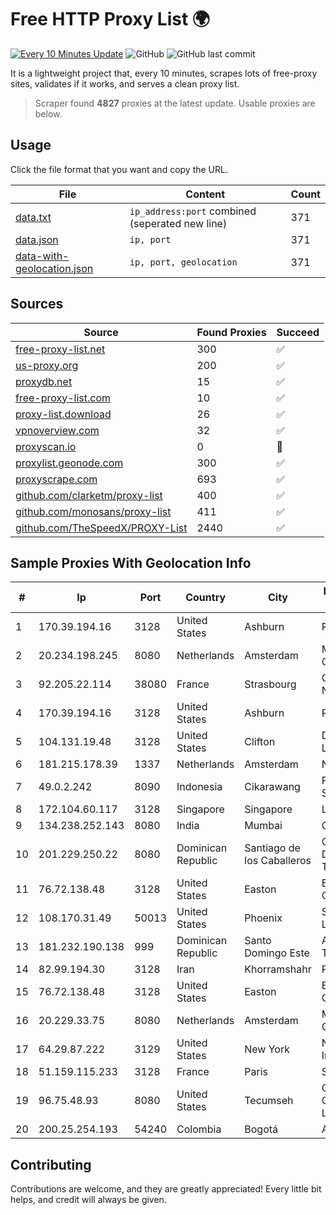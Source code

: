 
# Free HTTP Proxy List 🌍

[![Every 10 Minutes Update](https://github.com/mertguvencli/http-proxy-list/actions/workflows/main.yml/badge.svg?branch=main)](https://github.com/mertguvencli/http-proxy-list/actions/workflows/main.yml)
![GitHub](https://img.shields.io/github/license/mertguvencli/http-proxy-list)
![GitHub last commit](https://img.shields.io/github/last-commit/mertguvencli/http-proxy-list)

It is a lightweight project that, every 10 minutes, scrapes lots of free-proxy sites, validates if it works, and serves a clean proxy list.


> Scraper found **4827** proxies at the latest update. Usable proxies are below.

## Usage

Click the file format that you want and copy the URL.


|File|Content|Count|
|----|-------|-----|
|[data.txt](https://raw.githubusercontent.com/mertguvencli/http-proxy-list/main/proxy-list/data.txt)|`ip_address:port` combined (seperated new line)|371|
|[data.json](https://raw.githubusercontent.com/mertguvencli/http-proxy-list/main/proxy-list/data.json)|`ip, port`|371|
|[data-with-geolocation.json](https://raw.githubusercontent.com/mertguvencli/http-proxy-list/main/proxy-list/data-with-geolocation.json)|`ip, port, geolocation`|371|

## Sources

|Source|Found Proxies|Succeed|
|------|-------------|-------|
|[free-proxy-list.net](https://free-proxy-list.net)|300|✅|
|[us-proxy.org](https://www.us-proxy.org)|200|✅|
|[proxydb.net](http://proxydb.net)|15|✅|
|[free-proxy-list.com](https://free-proxy-list.com/?page=&port=&type%5B%5D=http&type%5B%5D=https&up_time=0&search=Search)|10|✅|
|[proxy-list.download](https://www.proxy-list.download/HTTP)|26|✅|
|[vpnoverview.com](https://vpnoverview.com/privacy/anonymous-browsing/free-proxy-servers)|32|✅|
|[proxyscan.io](https://www.proxyscan.io)|0|🚫|
|[proxylist.geonode.com](https://proxylist.geonode.com/api/proxy-list?limit=300&page=1&sort_by=lastChecked&sort_type=desc&protocols=http,https)|300|✅|
|[proxyscrape.com](https://api.proxyscrape.com/v2/?request=displayproxies&protocol=http&timeout=10000&country=all&ssl=all&anonymity=all)|693|✅|
|[github.com/clarketm/proxy-list](https://raw.githubusercontent.com/clarketm/proxy-list/master/proxy-list-raw.txt)|400|✅|
|[github.com/monosans/proxy-list](https://raw.githubusercontent.com/monosans/proxy-list/main/proxies/http.txt)|411|✅|
|[github.com/TheSpeedX/PROXY-List](https://raw.githubusercontent.com/TheSpeedX/PROXY-List/master/http.txt)|2440|✅|


## Sample Proxies With Geolocation Info

|#|Ip|Port|Country|City|Internet Service Provider|
|-|--|----|-------|----|-------------------------|
|1|170.39.194.16|3128|United States|Ashburn|Rackdog, LLC|
|2|20.234.198.245|8080|Netherlands|Amsterdam|Microsoft Corporation|
|3|92.205.22.114|38080|France|Strasbourg|GD MASS Network|
|4|170.39.194.16|3128|United States|Ashburn|Rackdog, LLC|
|5|104.131.19.48|3128|United States|Clifton|DigitalOcean, LLC|
|6|181.215.178.39|1337|Netherlands|Amsterdam|NovoServe B.V.|
|7|49.0.2.242|8090|Indonesia|Cikarawang|PT Usaha Adi Sanggoro|
|8|172.104.60.117|3128|Singapore|Singapore|Linode, LLC|
|9|134.238.252.143|8080|India|Mumbai|Google LLC|
|10|201.229.250.22|8080|Dominican Republic|Santiago de los Caballeros|Compañía Dominicana de Teléfonos S. A.|
|11|76.72.138.48|3128|United States|Easton|Easton Utilities Commission|
|12|108.170.31.49|50013|United States|Phoenix|Secured Servers LLC|
|13|181.232.190.138|999|Dominican Republic|Santo Domingo Este|Airtime Technology SRL|
|14|82.99.194.30|3128|Iran|Khorramshahr|ParsOnline Co.|
|15|76.72.138.48|3128|United States|Easton|Easton Utilities Commission|
|16|20.229.33.75|8080|Netherlands|Amsterdam|Microsoft Corporation|
|17|64.29.87.222|3129|United States|New York|NetEnterprise Inc.|
|18|51.159.115.233|3128|France|Paris|SCALEWAY|
|19|96.75.48.93|8080|United States|Tecumseh|Comcast Cable Communications, LLC|
|20|200.25.254.193|54240|Colombia|Bogotá|Andinet ON Line|



## Contributing

Contributions are welcome, and they are greatly appreciated! Every
little bit helps, and credit will always be given.

